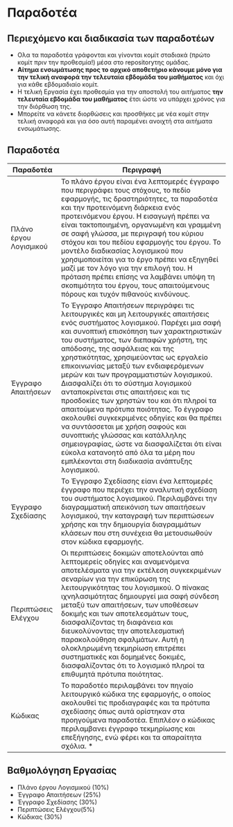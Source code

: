 # Παραδοτέα 

## Περιεχόμενο και διαδικασία των παραδοτέων

* Ολα τα παραδοτέα γράφονται και γίνονται κομίτ σταδιακά (πρώτο κομίτ πριν την προθεσμία!) μέσα στο repositoryτης ομάδας.
* **Αίτημα ενσωμάτωσης προς το αρχικό αποθετήριο κάνουμε μόνο για την τελική αναφορά την τελευταία εβδομάδα του μαθήματος** και όχι για κάθε εβδομαδιαίο κομίτ.
* Η τελική Εργασία έχει προθεσμία για την αποστολή του αιτήματος **την τελευταία εβδομάδα του μαθήματος** έτσι ώστε να υπάρχει χρόνος για την διόρθωση της.
* Μπορείτε να κάνετε διορθώσεις και προσθήκες με νέα κομίτ στην τελική αναφορά και για όσο αυτή παραμένει ανοιχτή στα αιτήματα ενσωμάτωσης.

## Παραδοτέα
|  Παραδοτέα | Περιγραφή | 
| --- |  ---| 
| Πλάνο έργου Λογισμικού | To πλάνο έργου είναι ένα λεπτομερές έγγραφο που περιγράφει τους στόχους, το πεδίο εφαρμογής, τις δραστηριότητες, τα παραδοτέα και την προτεινόμενη διάρκεια ενός προτεινόμενου έργου. Η εισαγωγή πρέπει να είναι τακτοποιημένη, οργανωμένη και γραμμένη σε σαφή γλώσσα, με περιγραφή του κύριου στόχου και του πεδίου εφαρμογής του έργου. Το μοντέλο διαδικασίας λογισμικού που χρησιμοποιείται για το έργο πρέπει να εξηγηθεί μαζί με τον λόγο για την επιλογή του. Η πρόταση πρέπει επίσης να λαμβάνει υπόψη τη σκοπιμότητα του έργου, τους απαιτούμενους πόρους και τυχόν πιθανούς κινδύνους.|
| Έγγραφο Απαιτήσεων | Το Έγγραφο Απαιτήσεων περιγράφει τις λειτουργικές και μη λειτουργικές απαιτήσεις ενός συστήματος λογισμικού. Παρέχει μια σαφή και συνοπτική επισκόπηση των χαρακτηριστικών του συστήματος, των διεπαφών χρήστη, της απόδοσης, της ασφάλειας και της χρηστικότητας, χρησιμεύοντας ως εργαλείο επικοινωνίας μεταξύ των ενδιαφερόμενων μερών και των προγραμματιστών λογισμικού. Διασφαλίζει ότι το σύστημα λογισμικού ανταποκρίνεται στις απαιτήσεις και τις προσδοκίες των χρηστών του και ότι πληροί τα απαιτούμενα πρότυπα ποιότητας. Το έγγραφο ακολουθεί συγκεκριμένες οδηγίες και θα πρέπει να συντάσσεται με χρήση σαφούς και συνοπτικής γλώσσας και κατάλληλης σημειογραφίας, ώστε να διασφαλίζεται ότι είναι εύκολα κατανοητό από όλα τα μέρη που εμπλέκονται στη διαδικασία ανάπτυξης λογισμικού. |
| Έγγραφο Σχεδίασης | To Έγγραφο Σχεδίασης είανι ένα λεπτομερές έγγραφο που περιέχει την αναλυτική σχεδίαση του συστήματος λογισμικού. Περιλαμβάνει την διαγραμματική απεικόνιση των απαιτήσεων λογισμικού, την καταγραφή των περιπτώσεων χρήσης και την δημιουργία διαγραμμάτων κλάσεων που στη συνέχεια θα μετουσιωθούν στον κώδικα εφαρμογής. |
| Περιπτώσεις Ελέγχου | Οι περιπτώσεις δοκιμών αποτελούνται από λεπτομερείς οδηγίες και αναμενόμενα αποτελέσματα για την εκτέλεση συγκεκριμένων σεναρίων για την επικύρωση της λειτουργικότητας του λογισμικού. Ο πίνακας ιχνηλασιμότητας δημιουργεί μια σαφή σύνδεση μεταξύ των απαιτήσεων, των υποθέσεων δοκιμής και των αποτελεσμάτων τους, διασφαλίζοντας τη διαφάνεια και διευκολύνοντας την αποτελεσματική παρακολούθηση σφαλμάτων. Αυτή η ολοκληρωμένη τεκμηρίωση επιτρέπει συστηματικές και δομημένες δοκιμές, διασφαλίζοντας ότι το λογισμικό πληροί τα επιθυμητά πρότυπα ποιότητας. |
| Κώδικας | Το παραδοτέο περιλαμβάνει τον πηγαίο λειτουργικό κώδικα της εφαρμογής, ο οποίος ακολουθεί τις προδιαγραφές και τα πρότυπα σχεδίασης όπως αυτά ορίστηκαν στα προηγούμενα παραδοτέα. Επιπλέον ο κώδικας περιλαμβανει έγγραφο τεκμηρίωσης και επεξήγησης, ενώ φέρει και τα απαραίτητα σχόλια. *|

## Βαθμολόγηση Εργασίας

* Πλάνο έργου Λογισμικού (10%)
* Έγγραφο Απαιτήσεων (25%)
* Έγγραφο Σχεδίασης (30%)
* Περιπτώσεις Ελέγχου(5%)
* Κώδικας (30%)
